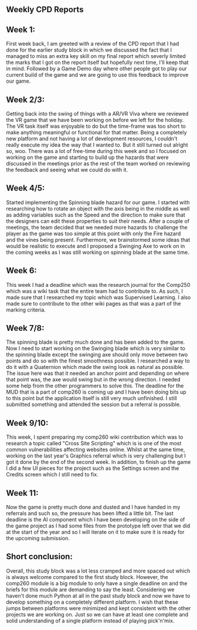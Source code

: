 ## Weekly CPD Reports

## Week 1:
First week back, I am greeted with a review of the CPD report that I had done for the earlier study block in which we discussed the fact that I managed to miss an extra key skill on my final report which severly limited the marks that I got on the report itself but hopefully next time, I'll keep that in mind. Followed by a Game Demo day where other people got to play our current build of the game and we are going to use this feedback to improve our game. 

## Week 2/3:
Getting back into the swing of things with a AR/VR Viva where we reviewed the VR game that we have been working on before we left for the holiday. The VR task itself was enjoyable to do but the time-frame was too short to make anything meaningful or functional for that matter. Being a completely new platform and not having a lot of development resources, I couldn't really execute my idea the way that I wanted to. But it still turned out alright so, woo. There was a lot of free-time during this week and so I focused on working on the game and starting to build up the hazards that were discussed in the meetings prior as the rest of the team worked on reviewing the feedback and seeing what we could do with it.

## Week 4/5:
Started implementing the Spinning blade hazard for our game. I started with researching how to rotate an object with the axis being in the middle as well as adding variables such as the Speed and the direction to make sure that the designers can edit these properties to suit their needs. After a couple of meetings, the team decided that we needed more hazards to challenge the player as the game was too simple at this point with only the Fire hazard and the vines being present. Furthermore, we brainstormed some ideas that would be realistic to execute and I proposed a Swinging Axe to work on in the coming weeks as I was still working on spinning blade at the same time.

## Week 6:
This week I had a deadline which was the research journal for the Comp250 which was a wiki task that the entire team had to contribute to. As such, I made sure that I researched my topic which was Supervised Learning. I also made sure to contribute to the other wiki pages as that was a part of the marking criteria. 

## Week 7/8:
The spinning blade is pretty much done and has been added to the game. Now I need to start working on the Swinging blade which is very similar to the spinning blade except the swinging axe should only move between two points and do so with the finest smoothness possible. I researched a way to do it with a Quaternion which made the swing look as natural as possible. The issue here was that it needed an anchor point and depending on where that point was, the axe would swing but in the wrong direction. I needed some help from the other programmers to solve this. The deadline for the MUD that is a part of comp260 is coming up and I have been doing bits up to this point but the application itself is still very much unfinished. I still submitted something and attended the session but a referral is possible.

## Week 9/10:
This week, I spent preparing my comp260 wiki contribution which was to research a topic called "Cross Site Scripting" which is is one of the most common vulnerabilities affecting websites online. Whilst at the same time, working on the last year's Graphics referral which is very challenging but I got it done by the end of the second week. In addition, to finish up the game I did a few UI pieces for the project such as the Settings screen and the Credits screen which I still need to fix.

## Week 11:
Now the game is pretty much done and dusted and I have handed in my referrals and such so, the pressure has been lifted a little bit. The last deadline is the AI component which I have been developing on the side of the game project as I had some files from the prototype left over that we did at the start of the year and so I will iterate on it to make sure it is ready for the upcoming submission.

## Short conclusion:
Overall, this study block was a lot less cramped and more spaced out which is always welcome compared to the first study block. However, the comp260 module is a big module to only have a single deadline on and the briefs for this module are demanding to say the least. Considering we haven't done much Python at all in the past study block and now we have to develop something on a completely different platform. I wish that these jumps between platforms were minimized and kept consistent with the other projects we are working on. Just so we can have at least one complete and solid understanding of a single platform instead of playing pick'n'mix. 

